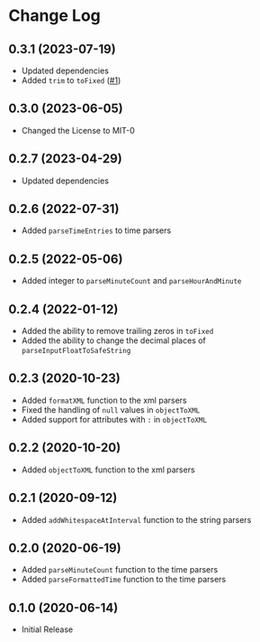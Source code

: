 # Change Log

## 0.3.1 (2023-07-19)
- Updated dependencies
- Added `trim` to `toFixed` ([#1](https://github.com/Vieolo/parsers-js/issues/1))

## 0.3.0 (2023-06-05)
- Changed the License to MIT-0

## 0.2.7 (2023-04-29)
- Updated dependencies

## 0.2.6 (2022-07-31)
- Added `parseTimeEntries` to time parsers

## 0.2.5 (2022-05-06)
- Added integer to `parseMinuteCount` and `parseHourAndMinute`

## 0.2.4 (2022-01-12)
- Added the ability to remove trailing zeros in `toFixed`
- Added the ability to change the decimal places of `parseInputFloatToSafeString`

## 0.2.3 (2020-10-23)
- Added `formatXML` function to the xml parsers
- Fixed the handling of `null` values in `objectToXML`
- Added support for attributes with `:` in `objectToXML`

## 0.2.2 (2020-10-20)
- Added `objectToXML` function to the xml parsers

## 0.2.1 (2020-09-12)
- Added `addWhitespaceAtInterval` function to the string parsers

## 0.2.0 (2020-06-19)
- Added `parseMinuteCount` function to the time parsers
- Added `parseFormattedTime` function to the time parsers

## 0.1.0 (2020-06-14)
- Initial Release
